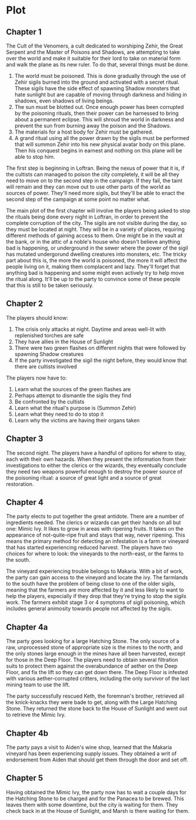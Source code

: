 # Plot

## Chapter 1
The Cult of the Venomers, a cult dedicated to worshiping Zehir, the Great Serpent and the Master of Poisons and Shadows, are attempting to take over the world and make it suitable for their lord to take on material form and walk the plane as its new ruler. To do that, several things must be done.

1. The world must be poisoned. This is done gradually through the use of Zehir sigils burned into the ground and activated with a secret ritual. These sigils have the side effect of spawning Shadow monsters that hate sunlight but are capable of moving through darkness and hiding in shadows, even shadows of living beings.
2. The sun must be blotted out. Once enough power has been corrupted by the poisoning rituals, then their power can be harnessed to bring about a permanent eclipse. This will shroud the world in darkness and prevent the sun from burning away the poison and the Shadows.
3. The materials for a host body for Zehir must be gathered.
4. A grand ritual using all the power drawn by the sigils must be performed that will summon Zehir into his new physical avatar body on this plane. Then his conquest begins in earnest and nothing on this plane will be able to stop him.

The first step is beginning in Loftran. Being the nexus of power that it is, if the cultists can managed to poison the city completely, it will be all they need to move on to the second step in the campaign. If they fail, the taint will remain and they can move out to use other parts of the world as sources of power. They'll need more sigils, but they'll be able to enact the second step of the campaign at some point no matter what.

The main plot of the first chapter will involve the players being asked to stop the rituals being done every night in Loftran, in order to prevent the complete corruption of the city. The sigils are not visible during the day, so they must be located at night. They will be in a variety of places, requiring different methods of gaining access to them. One might be in the vault at the bank, or in the attic of a noble's house who doesn't believe anything bad is happening, or underground in the sewer where the power of the sigil has mutated undergorund dwelling creatures into monsters, etc. The tricky part about this is, the more the world is poisoned, the more it will affect the people living on it, making them complacent and lazy. They'll forget that anything bad is happening and some might even actively try to help move the ritual along. It'll be up to the party to convince some of these people that this is still to be taken seriously.

## Chapter 2
The players should know:
1. The crisis only attacks at night. Daytime and areas well-lit with replenished torches are safe
2. They have allies in the House of Sunlight
3. There were two green flashes on different nights that were followed by spawning Shadow creatures
4. If the party investigated the sigil the night before, they would know that there are cultists involved

The players now have to:
1. Learn what the sources of the green flashes are
2. Perhaps attempt to dismantle the sigils they find
3. Be confronted by the cultists
4. Learn what the ritual's purpose is (Summon Zehir)
5. Learn what they need to do to stop it
6. Learn why the victims are having their organs taken

## Chapter 3
The second night. The players have a handful of options for where to stay, each with their own hazards. When they present the information from their investigations to either the clerics or the wizards, they eventually conclude they need two weapons powerful enough to destroy the power source of the poisoning ritual: a source of great light and a source of great restoration.

## Chapter 4
The party elects to put together the great antidote. There are a number of ingredients needed. The clerics or wizards can get their hands on all but one: Mimic Ivy. It likes to grow in areas with ripening fruits. It takes on the appearance of not-quite-ripe fruit and stays that way, never ripening. This means the primary method for detecting an infestation is a farm or vineyard that has started experiencing reduced harvest. The players have two choices for where to look: the vineyards to the north-east, or the farms to the south.

The vineyard experiencing trouble belongs to Makaria. With a bit of work, the party can gain access to the vineyard and locate the ivy. The farmlands to the south have the problem of being close to one of the older sigils, meaning that the farmers are more affected by it and less likely to want to help the players, especially if they drop that they're trying to stop the sigils work. The farmers exhibit stage 3 or 4 symptoms of sigil poisoning, which includes general animosity towards people not affected by the sigils.

## Chapter 4a
The party goes looking for a large Hatching Stone. The only source of a raw, unprocessed stone of appropriate size is the mines to the north, and the only stones large enough in the mines have all been harvested, except for those in the Deep Floor. The players need to obtain several filtration suits to protect them against the overabundance of aether on the Deep Floor, and fix the lift so they can get down there. The Deep Floor is infested with various aether-corrupted critters, including the only survivor of the last mining team to use the lift.

The party successfully rescued Keth, the foremnan's brother, retrieved all the knick-knacks they were bade to get, along with the Large Hatching Stone. They returned the stone back to the House of Sunlight and went out to retrieve the Mimic Ivy.

## Chapter 4b
The party pays a visit to Aiden's wine shop, learned that the Makaria vineyard has been experiencing supply issues. They obtained a writ of endorsement from Aiden that should get them through the door and set off.

## Chapter 5
Having obtained the Mimic Ivy, the party now has to wait a couple days for the Hatching Stone to be charged and for the Panacea to be brewed. This leaves them with some downtime, but the city is waiting for them. They check back in at the House of Sunlight, and Marsh is there waiting for them.
